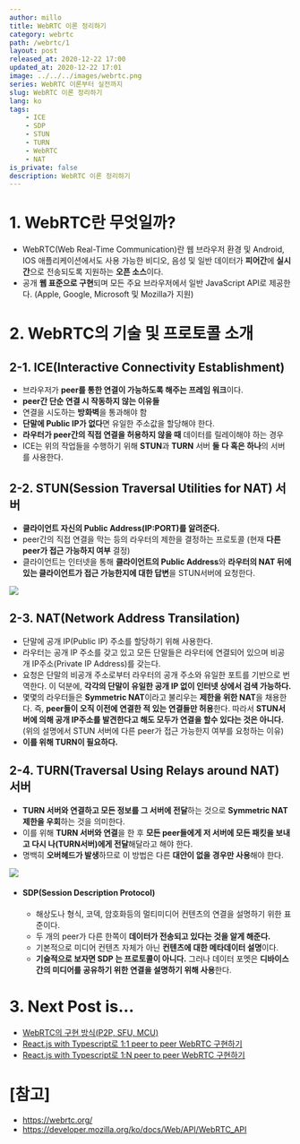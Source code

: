 ```yaml
---
author: millo
title: WebRTC 이론 정리하기
category: webrtc
path: /webrtc/1
layout: post
released_at: 2020-12-22 17:00
updated_at: 2020-12-22 17:01
image: ../../../images/webrtc.png
series: WebRTC 이론부터 실전까지
slug: WebRTC 이론 정리하기
lang: ko
tags:
    - ICE
    - SDP
    - STUN
    - TURN
    - WebRTC
    - NAT
is_private: false
description: WebRTC 이론 정리하기
---
```


# 1. WebRTC란 무엇일까?

-   WebRTC(Web Real-Time Communication)란 웹 브라우저 환경 및 Android, IOS 애플리케이션에서도 사용 가능한 비디오, 음성 및 일반 데이터가 **피어간**에 **실시간**으로 전송되도록 지원하는 **오픈 소스**이다.
-   공개 **웹 표준으로 구현**되며 모든 주요 브라우저에서 일반 JavaScript API로 제공한다. (Apple, Google, Microsoft 및 Mozilla가 지원)

# 2. WebRTC의 기술 및 프로토콜 소개

## 2-1. ICE(Interactive Connectivity Establishment)

-   브라우저가 **peer를 통한 연결이 가능하도록 해주는 프레임 워크**이다.
-   **peer간 단순 연결 시 작동하지 않는 이유들**
-   연결을 시도하는 **방화벽**을 통과해야 함
-   **단말에 Public IP가 없다**면 유일한 주소값을 할당해야 한다.
-   **라우터가 peer간의 직접 연결을 허용하지 않을 때** 데이터를 릴레이해야 하는 경우
-   ICE는 위의 작업들을 수행하기 위해 **STUN**과 **TURN** 서버 **둘 다 혹은 하나**의 서버를 사용한다.

## 2-2. STUN(Session Traversal Utilities for NAT) 서버

-   **클라이언트 자신의 Public Address(IP:PORT)를 알려준다.**
-   peer간의 직접 연결을 막는 등의 라우터의 제한을 결정하는 프로토콜 (현재 **다른 peer가 접근 가능하지 여부** 결정)
-   클라이언트는 인터넷을 통해 **클라이언트의 Public Address**와 **라우터의 NAT 뒤에 있는 클라이언트가 접근 가능한지에 대한 답변**을 STUN서버에 요청한다.

![](https://images.velog.io/images/seung3837/post/c9e7972f-96fa-423c-a001-fc631d82a0f0/webrtc-stun.png)

## 2-3. NAT(Network Address Transilation)

-   단말에 공개 IP(Public IP) 주소를 할당하기 위해 사용한다.
-   라우터는 공개 IP 주소를 갖고 있고 모든 단말들은 라우터에 연결되어 있으며 비공개 IP주소(Private IP Address)를 갖는다.
-   요청은 단말의 비공개 주소로부터 라우터의 공개 주소와 유일한 포트를 기반으로 번역한다. 이 덕분에, **각각의 단말이 유일한 공개 IP 없이 인터넷 상에서 검색 가능하다.**
-   몇몇의 라우터들은 **Symmetric NAT**이라고 불리우는 **제한을 위한 NAT**을 채용한다. 즉, **peer들이 오직 이전에 연결한 적 있는 연결들만 허용**한다. 따라서 **STUN서버에 의해 공개 IP주소를 발견한다고 해도 모두가 연결을 할수 있다는 것은 아니다.** (위의 설명에서 STUN 서버에 다른 peer가 접근 가능한지 여부를 요청하는 이유)
-   **이를 위해 TURN이 필요하다.**

## 2-4. TURN(Traversal Using Relays around NAT) 서버

-   **TURN 서버와 연결하고 모든 정보를 그 서버에 전달**하는 것으로 **Symmetric NAT 제한을 우회**하는 것을 의미한다.
-   이를 위해 **TURN 서버와 연결**을 한 후 **모든 peer들에게 저 서버에 모든 패킷을 보내고 다시 나(TURN서버)에게 전달**해달라고 해야 한다.
-   명백히 **오버헤드가 발생**하므로 이 방법은 다른 **대안이 없을 경우만 사용**해야 한다.

![](https://images.velog.io/images/seung3837/post/ff184453-7eb6-4bd5-945f-36df91cf6763/webrtc-turn.png)

-   #### SDP(Session Description Protocol)
    -   해상도나 형식, 코덱, 암호화등의 멀티미디어 컨텐츠의 연결을 설명하기 위한 표준이다.
    -   두 개의 peer가 다른 한쪽이 **데이터가 전송되고 있다는 것을 알게 해준다.**
    -   기본적으로 미디어 컨텐츠 자체가 아닌 **컨텐츠에 대한 메타데이터 설명**이다.
    -   **기술적으로 보자면 SDP 는 프로토콜이 아니다.** 그러나 데이터 포멧은 **디바이스간의 미디어를 공유하기 위한 연결을 설명하기 위해 사용**한다.

# 3. Next Post is...

-   [WebRTC의 구현 방식(P2P, SFU, MCU)](https://velog.io/@seung3837/WebRTC-%EA%B5%AC%ED%98%84-%EB%B0%A9%EC%8B%9D)
-   [React.js with Typescript로 1:1 peer to peer WebRTC 구현하기](https://velog.io/@seung3837/WebRTC-%EA%B5%AC%ED%98%84%ED%95%98%EA%B8%B011-P2P)
-   [React.js with Typescript로 1:N peer to peer WebRTC 구현하기](https://velog.io/@seung3837/WebRTC-%EA%B5%AC%ED%98%84%ED%95%98%EA%B8%B01N-P2P)

# [참고]

-   https://webrtc.org/
-   https://developer.mozilla.org/ko/docs/Web/API/WebRTC_API
